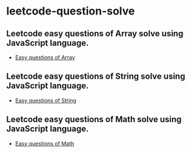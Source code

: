 # leetcode-question-solve
##  Leetcode easy questions of Array solve using JavaScript language.

- [Easy questions of Array](https://leetcode.com/list/ocd0sbvh)

##  Leetcode easy questions of String solve using JavaScript language.

- [Easy questions of String](https://leetcode.com/list/oc1hj39t)

##  Leetcode easy questions of Math solve using JavaScript language.

- [Easy questions of Math](https://leetcode.com/list/oc19thoc)
